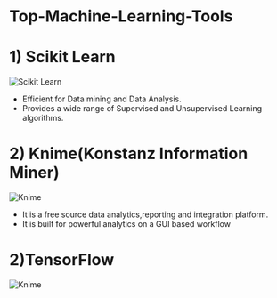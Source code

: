 # Top-Machine-Learning-Tools
# 1) Scikit Learn
![Scikit Learn](https://github.com/sweekrithishetty/Top-Machine-Learning-Tools/blob/main/scikit.png)      

- Efficient for Data mining and Data Analysis.  
- Provides a wide range of Supervised and Unsupervised Learning algorithms.

# 2) Knime(Konstanz Information Miner)
![Knime](https://github.com/sweekrithishetty/Top-Machine-Learning-Tools/blob/main/images.png)
- It is a free source data analytics,reporting and integration platform.
- It is built for powerful analytics on a GUI based workflow

# 2)TensorFlow
![Knime](https://github.com/sweekrithishetty/Top-Machine-Learning-Tools/blob/main/images.png)
                                                                                                            
                                                                                      
